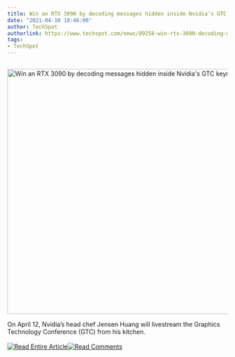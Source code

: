 ```yaml
---
title: Win an RTX 3090 by decoding messages hidden inside Nvidia's GTC keynote
date: "2021-04-10 18:46:00"
author: TechSpot
authorlink: https://www.techspot.com/news/89258-win-rtx-3090-decoding-messages-hidden-inside-nvidia.html
tags:
- TechSpot
---
```

<a href="https://www.techspot.com/news/89258-win-rtx-3090-decoding-messages-hidden-inside-nvidia.html" target="_blank"><img src="https://static.techspot.com/images2/news/ts3_thumbs/2021/04/2021-04-10-ts3_thumbs-fb2.jpg" width="800" height="560" style="padding: 15px 0" title="Win an RTX 3090 by decoding messages hidden inside Nvidia's GTC keynote" /></a><br />On April 12, Nvidia’s head chef Jensen Huang will livestream the Graphics Technology Conference (GTC) from his kitchen.<br /><br /><a href="https://www.techspot.com/news/89258-win-rtx-3090-decoding-messages-hidden-inside-nvidia.html"><img src="https://static.techspot.com/images/rss/rss_buttons_01.png" border="0" alt="Read Entire Article" /></a><a href="https://www.techspot.com/news/89258-win-rtx-3090-decoding-messages-hidden-inside-nvidia.html#comments"><img src="https://static.techspot.com/images/rss/rss_buttons_02.png" border="0" alt="Read Comments" /></a><br /><br />